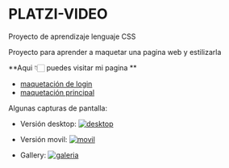 # PLATZI-VIDEO
Proyecto de aprendizaje lenguaje CSS

Proyecto para aprender a maquetar una pagina web y estilizarla

**Aqui 👇🏻 puedes visitar mi pagina **

- [maquetación de login](https://samueldazadaza.github.io/platzivideo/maquetacion-login/iniciar-sesion.html "maquetación login")
- [maquetación principal](https://samueldazadaza.github.io/platzivideo/maquetacion-principal/maquetacion-principal.html "maquetacion principal")

Algunas capturas de pantalla:

- Versión desktop:
[![desktop](https://i.imgur.com/7kkHNmj.jpg "desktop")](https://i.imgur.com/7kkHNmj.jpg "desktop")

- Versión movil:
[![movil](https://i.imgur.com/KKg1BTD.jpg "movil")](https://i.imgur.com/KKg1BTD.jpg "movil")

- Gallery:
[![galeria](https://i.imgur.com/AMvUWlj.jpg "galeria")](https://i.imgur.com/AMvUWlj.jpg "galeria")
